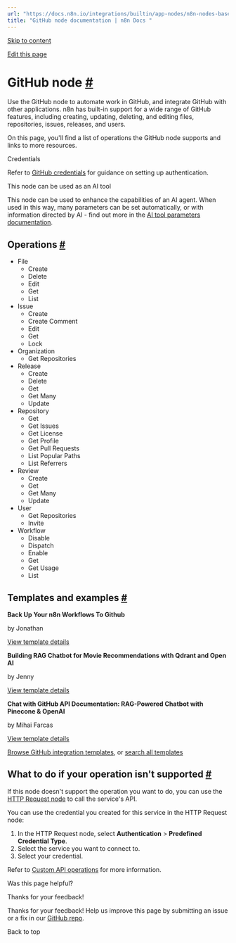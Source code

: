 ```yaml
---
url: "https://docs.n8n.io/integrations/builtin/app-nodes/n8n-nodes-base.github/"
title: "GitHub node documentation | n8n Docs "
---
```


[Skip to content](https://docs.n8n.io/integrations/builtin/app-nodes/n8n-nodes-base.github/#github-node)

[Edit this page](https://github.com/n8n-io/n8n-docs/edit/main/docs/integrations/builtin/app-nodes/n8n-nodes-base.github.md "Edit this page")

# GitHub node [\#](https://docs.n8n.io/integrations/builtin/app-nodes/n8n-nodes-base.github/\#github-node "Permanent link")

Use the GitHub node to automate work in GitHub, and integrate GitHub with other applications. n8n has built-in support for a wide range of GitHub features, including creating, updating, deleting, and editing files, repositories, issues, releases, and users.

On this page, you'll find a list of operations the GitHub node supports and links to more resources.

Credentials

Refer to [GitHub credentials](https://docs.n8n.io/integrations/builtin/credentials/github/) for guidance on setting up authentication.

This node can be used as an AI tool

This node can be used to enhance the capabilities of an AI agent. When used in this way, many parameters can be set automatically, or with information directed by AI - find out more in the [AI tool parameters documentation](https://docs.n8n.io/advanced-ai/examples/using-the-fromai-function/).

## Operations [\#](https://docs.n8n.io/integrations/builtin/app-nodes/n8n-nodes-base.github/\#operations "Permanent link")

- File
  - Create
  - Delete
  - Edit
  - Get
  - List
- Issue
  - Create
  - Create Comment
  - Edit
  - Get
  - Lock
- Organization
  - Get Repositories
- Release
  - Create
  - Delete
  - Get
  - Get Many
  - Update
- Repository
  - Get
  - Get Issues
  - Get License
  - Get Profile
  - Get Pull Requests
  - List Popular Paths
  - List Referrers
- Review
  - Create
  - Get
  - Get Many
  - Update
- User
  - Get Repositories
  - Invite
- Workflow
  - Disable
  - Dispatch
  - Enable
  - Get
  - Get Usage
  - List

## Templates and examples [\#](https://docs.n8n.io/integrations/builtin/app-nodes/n8n-nodes-base.github/\#templates-and-examples "Permanent link")

**Back Up Your n8n Workflows To Github**

by Jonathan

[View template details](https://n8n.io/workflows/1534-back-up-your-n8n-workflows-to-github/)

**Building RAG Chatbot for Movie Recommendations with Qdrant and Open AI**

by Jenny

[View template details](https://n8n.io/workflows/2440-building-rag-chatbot-for-movie-recommendations-with-qdrant-and-open-ai/)

**Chat with GitHub API Documentation: RAG-Powered Chatbot with Pinecone & OpenAI**

by Mihai Farcas

[View template details](https://n8n.io/workflows/2705-chat-with-github-api-documentation-rag-powered-chatbot-with-pinecone-and-openai/)

[Browse GitHub integration templates](https://n8n.io/integrations/github/), or [search all templates](https://n8n.io/workflows/)

## What to do if your operation isn't supported [\#](https://docs.n8n.io/integrations/builtin/app-nodes/n8n-nodes-base.github/\#what-to-do-if-your-operation-isnt-supported "Permanent link")

If this node doesn't support the operation you want to do, you can use the [HTTP Request node](https://docs.n8n.io/integrations/builtin/core-nodes/n8n-nodes-base.httprequest/) to call the service's API.

You can use the credential you created for this service in the HTTP Request node:

1. In the HTTP Request node, select **Authentication** \> **Predefined Credential Type**.
2. Select the service you want to connect to.
3. Select your credential.

Refer to [Custom API operations](https://docs.n8n.io/integrations/custom-operations/) for more information.

Was this page helpful?






Thanks for your feedback!






Thanks for your feedback! Help us improve this page by submitting an issue or a fix in our [GitHub repo](https://github.com/n8n-io/n8n-docs).


Back to top